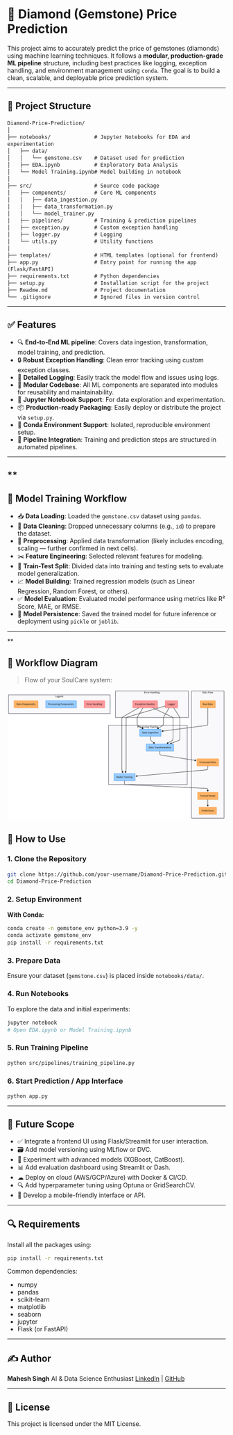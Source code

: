 

# 💎 Diamond (Gemstone) Price Prediction

This project aims to accurately predict the price of gemstones (diamonds) using machine learning techniques. It follows a **modular, production-grade ML pipeline** structure, including best practices like logging, exception handling, and environment management using `conda`. The goal is to build a clean, scalable, and deployable price prediction system.

---

## 📂 Project Structure

```
Diamond-Price-Prediction/
│
├── notebooks/              # Jupyter Notebooks for EDA and experimentation
│   ├── data/
│   │   └── gemstone.csv    # Dataset used for prediction
│   ├── EDA.ipynb           # Exploratory Data Analysis
│   └── Model Training.ipynb# Model building in notebook
│
├── src/                    # Source code package
│   ├── components/         # Core ML components
│   │   ├── data_ingestion.py
│   │   ├── data_transformation.py
│   │   └── model_trainer.py
│   ├── pipelines/          # Training & prediction pipelines
│   ├── exception.py        # Custom exception handling
│   ├── logger.py           # Logging
│   └── utils.py            # Utility functions
│
├── templates/              # HTML templates (optional for frontend)
├── app.py                  # Entry point for running the app (Flask/FastAPI)
├── requirements.txt        # Python dependencies
├── setup.py                # Installation script for the project
├── Readme.md               # Project documentation
└── .gitignore              # Ignored files in version control
```

---

## ✅ Features

* 🔍 **End-to-End ML pipeline**: Covers data ingestion, transformation, model training, and prediction.
* 🔒 **Robust Exception Handling**: Clean error tracking using custom exception classes.
* 🧾 **Detailed Logging**: Easily track the model flow and issues using logs.
* 🔧 **Modular Codebase**: All ML components are separated into modules for reusability and maintainability.
* 🧪 **Jupyter Notebook Support**: For data exploration and experimentation.
* 📦 **Production-ready Packaging**: Easily deploy or distribute the project via `setup.py`.
* 📁 **Conda Environment Support**: Isolated, reproducible environment setup.
* 🔬 **Pipeline Integration**: Training and prediction steps are structured in automated pipelines.

---

**
---

## 🧠 Model Training Workflow

* 📥 **Data Loading**: Loaded the `gemstone.csv` dataset using `pandas`.
* 🧹 **Data Cleaning**: Dropped unnecessary columns (e.g., `id`) to prepare the dataset.
* 🔄 **Preprocessing**: Applied data transformation (likely includes encoding, scaling — further confirmed in next cells).
* ✂️ **Feature Engineering**: Selected relevant features for modeling.
* 🧪 **Train-Test Split**: Divided data into training and testing sets to evaluate model generalization.
* 📈 **Model Building**: Trained regression models (such as Linear Regression, Random Forest, or others).
* ✅ **Model Evaluation**: Evaluated model performance using metrics like R² Score, MAE, or RMSE.
* 💾 **Model Persistence**: Saved the trained model for future inference or deployment using `pickle` or `joblib`.

---
**

## 🧩 Workflow Diagram

> Flow of your SoulCare system:

![Workflow](workflow.png)

## 🚀 How to Use

### 1. Clone the Repository

```bash
git clone https://github.com/your-username/Diamond-Price-Prediction.git
cd Diamond-Price-Prediction
```

### 2. Setup Environment

**With Conda:**

```bash
conda create -n gemstone_env python=3.9 -y
conda activate gemstone_env
pip install -r requirements.txt
```

### 3. Prepare Data

Ensure your dataset (`gemstone.csv`) is placed inside `notebooks/data/`.

### 4. Run Notebooks

To explore the data and initial experiments:

```bash
jupyter notebook
# Open EDA.ipynb or Model Training.ipynb
```

### 5. Run Training Pipeline

```bash
python src/pipelines/training_pipeline.py
```

### 6. Start Prediction / App Interface

```bash
python app.py
```

---

## 🔮 Future Scope

* ✅ Integrate a frontend UI using Flask/Streamlit for user interaction.
* 🗃 Add model versioning using MLflow or DVC.
* 🧠 Experiment with advanced models (XGBoost, CatBoost).
* 📊 Add evaluation dashboard using Streamlit or Dash.
* ☁ Deploy on cloud (AWS/GCP/Azure) with Docker & CI/CD.
* 🔍 Add hyperparameter tuning using Optuna or GridSearchCV.
* 📱 Develop a mobile-friendly interface or API.

---

## 🔍 Requirements

Install all the packages using:

```bash
pip install -r requirements.txt
```

Common dependencies:

* numpy
* pandas
* scikit-learn
* matplotlib
* seaborn
* jupyter
* Flask (or FastAPI)

---

## ✍️ Author

**Mahesh Singh**
AI & Data Science Enthusiast
[LinkedIn](https://www.linkedin.com/) | [GitHub](https://github.com/)

---

## 📜 License

This project is licensed under the MIT License. 

